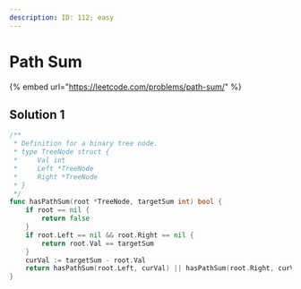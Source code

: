 ```yaml
---
description: ID: 112; easy
---
```

# Path Sum

{% embed url="https://leetcode.com/problems/path-sum/" %}

## Solution 1

```go
/**
 * Definition for a binary tree node.
 * type TreeNode struct {
 *     Val int
 *     Left *TreeNode
 *     Right *TreeNode
 * }
 */
func hasPathSum(root *TreeNode, targetSum int) bool {
    if root == nil {
        return false
    }
    if root.Left == nil && root.Right == nil {
        return root.Val == targetSum
    }
    curVal := targetSum - root.Val
    return hasPathSum(root.Left, curVal) || hasPathSum(root.Right, curVal)
}
```
